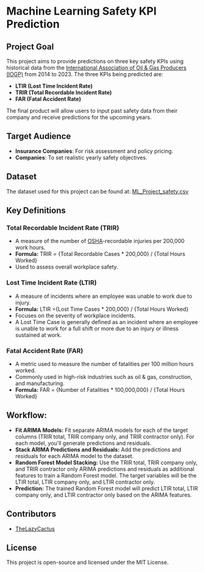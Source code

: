 # Machine Learning Safety KPI Prediction

## Project Goal
This project aims to provide predictions on three key safety KPIs using historical data from the [International Association of Oil & Gas Producers (IOGP)](w) from 2014 to 2023. The three KPIs being predicted are:

- **LTIR (Lost Time Incident Rate)**
- **TRIR (Total Recordable Incident Rate)**
- **FAR (Fatal Accident Rate)**

The final product will allow users to input past safety data from their company and receive predictions for the upcoming years.

## Target Audience
- **Insurance Companies**: For risk assessment and policy pricing.
- **Companies**: To set realistic yearly safety objectives.

## Dataset
The dataset used for this project can be found at:
[ML_Project_safety.csv](https://github.com/TheLazyCactus/ML_Project/blob/main/ML_Project_safety.csv)

## Key Definitions

### **Total Recordable Incident Rate (TRIR)**
- A measure of the number of [OSHA](w)-recordable injuries per 200,000 work hours.
- **Formula:**
   TRIR = {Total Recordable Cases *  200,000} / {Total Hours Worked}
- Used to assess overall workplace safety.

### **Lost Time Incident Rate (LTIR)**
- A measure of incidents where an employee was unable to work due to injury.
- **Formula:**
  LTIR ={Lost Time Cases *  200,000} / {Total Hours Worked}
- Focuses on the severity of workplace incidents.
- A Lost Time Case is generally defined as an incident where an employee is unable to work for a full shift or more due to an injury or illness sustained at work.

### **Fatal Accident Rate (FAR)**
- A metric used to measure the number of fatalities per 100 million hours worked.
- Commonly used in high-risk industries such as oil & gas, construction, and manufacturing.
- **Formula:**
  FAR = {Number of Fatalities *  100,000,000} / {Total Hours Worked}

## Workflow:
- **Fit ARIMA Models:**
   Fit separate ARIMA models for each of the target columns (TRIR total, TRIR company only, and TRIR contractor only).
   For each model, you'll generate predictions and residuals.
- **Stack ARIMA Predictions and Residuals:**
   Add the predictions and residuals for each ARIMA model to the dataset.
- **Random Forest Model Stacking:**
   Use the TRIR total, TRIR company only, and TRIR contractor only ARIMA predictions and residuals as additional features to train a Random Forest model.
   The target variables will be the LTIR total, LTIR company only, and LTIR contractor only.
- **Prediction:**
   The trained Random Forest model will predict LTIR total, LTIR company only, and LTIR contractor only based on the ARIMA features.



## Contributors
- [TheLazyCactus](https://github.com/TheLazyCactus)

## License
This project is open-source and licensed under the MIT License.


